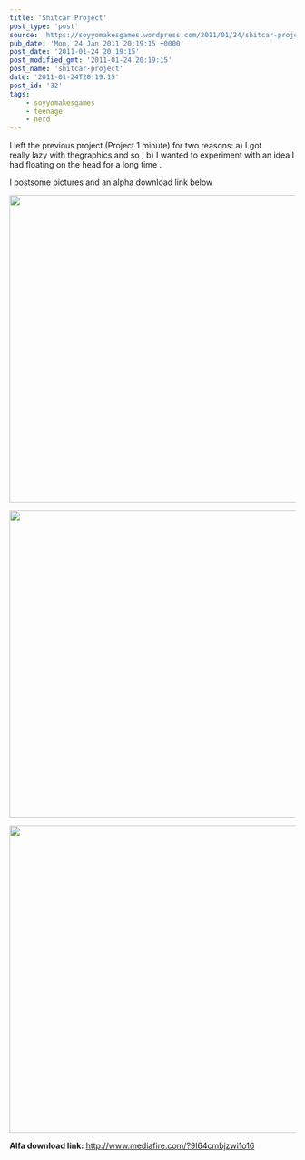 ```yaml
---
title: 'Shitcar Project'
post_type: 'post'
source: 'https://soyyomakesgames.wordpress.com/2011/01/24/shitcar-project/'
pub_date: 'Mon, 24 Jan 2011 20:19:15 +0000'
post_date: '2011-01-24 20:19:15'
post_modified_gmt: '2011-01-24 20:19:15'
post_name: 'shitcar-project'
date: '2011-01-24T20:19:15'
post_id: '32'
tags:
    - soyyomakesgames
    - teenage
    - nerd
---
```

I left the previous project (Project 1 minute) for two reasons: a) I got really lazy with thegraphics and so ; b) I wanted to experiment with an idea I had floating on the head for a long time .

I postsome pictures and an alpha download link below
<p style="text-align:center;"><a href="http://img832.imageshack.us/img832/460/screenshot101ch.png"><img class="aligncenter" title="zombie gigante" src="http://img832.imageshack.us/img832/460/screenshot101ch.png" alt="" width="720" height="540" /></a></p>
<p style="text-align:center;"><a href="http://img824.imageshack.us/img824/2865/screenshot100yp.png"><img class="aligncenter" title="persecusión" src="http://img824.imageshack.us/img824/2865/screenshot100yp.png" alt="" width="720" height="540" /></a></p>
<p style="text-align:center;"><a href="http://img69.imageshack.us/img69/3514/screenshot102m.png"><img class="aligncenter" title="esto que ven" src="http://img69.imageshack.us/img69/3514/screenshot102m.png" alt="" width="720" height="540" /></a></p>
<p style="text-align:left;"><strong>Alfa download link:</strong> <a title="descargar alfa" href="http://www.mediafire.com/?9l64cmbjzwi1o16">http://www.mediafire.com/?9l64cmbjzwi1o16</a></p>